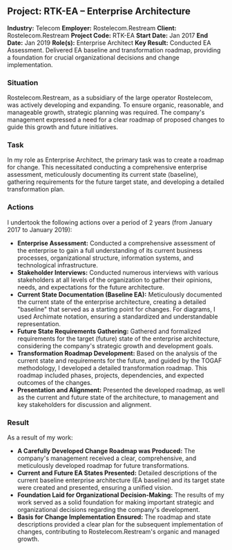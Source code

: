 ## Project: RTK-EA – Enterprise Architecture

**Industry:** Telecom
**Employer:** Rostelecom.Restream
**Client:** Rostelecom.Restream
**Project Code:** RTK-EA
**Start Date:** Jan 2017
**End Date:** Jan 2019
**Role(s):** Enterprise Architect
**Key Result:** Conducted EA Assessment. Delivered EA baseline and transformation roadmap, providing a foundation for crucial organizational decisions and change implementation.

### Situation
Rostelecom.Restream, as a subsidiary of the large operator Rostelecom, was actively developing and expanding. To ensure organic, reasonable, and manageable growth, strategic planning was required. The company's management expressed a need for a clear roadmap of proposed changes to guide this growth and future initiatives.

### Task
In my role as Enterprise Architect, the primary task was to create a roadmap for change. This necessitated conducting a comprehensive enterprise assessment, meticulously documenting its current state (baseline), gathering requirements for the future target state, and developing a detailed transformation plan.

### Actions
I undertook the following actions over a period of 2 years (from January 2017 to January 2019):
* **Enterprise Assessment:** Conducted a comprehensive assessment of the enterprise to gain a full understanding of its current business processes, organizational structure, information systems, and technological infrastructure.
* **Stakeholder Interviews:** Conducted numerous interviews with various stakeholders at all levels of the organization to gather their opinions, needs, and expectations for the future architecture.
* **Current State Documentation (Baseline EA):** Meticulously documented the current state of the enterprise architecture, creating a detailed "baseline" that served as a starting point for changes. For diagrams, I used Archimate notation, ensuring a standardized and understandable representation.
* **Future State Requirements Gathering:** Gathered and formalized requirements for the target (future) state of the enterprise architecture, considering the company's strategic growth and development goals.
* **Transformation Roadmap Development:** Based on the analysis of the current state and requirements for the future, and guided by the TOGAF methodology, I developed a detailed transformation roadmap. This roadmap included phases, projects, dependencies, and expected outcomes of the changes.
* **Presentation and Alignment:** Presented the developed roadmap, as well as the current and future state of the architecture, to management and key stakeholders for discussion and alignment.

### Result
As a result of my work:
* **A Carefully Developed Change Roadmap was Produced:** The company's management received a clear, comprehensive, and meticulously developed roadmap for future transformations.
* **Current and Future EA States Presented:** Detailed descriptions of the current baseline enterprise architecture (EA baseline) and its target state were created and presented, ensuring a unified vision.
* **Foundation Laid for Organizational Decision-Making:** The results of my work served as a solid foundation for making important strategic and organizational decisions regarding the company's development.
* **Basis for Change Implementation Ensured:** The roadmap and state descriptions provided a clear plan for the subsequent implementation of changes, contributing to Rostelecom.Restream's organic and managed growth.

